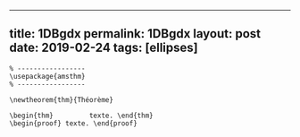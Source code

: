 ---
 title: 1DBgdx
 permalink: 1DBgdx
 layout: post
 date: 2019-02-24
 tags: [ellipses]
 ---

```latex% Dans le préambule
% -----------------
\usepackage{amsthm}
% -----------------

\newtheorem{thm}{Théorème}

\begin{thm}         texte. \end{thm}
\begin{proof} texte. \end{proof}
```